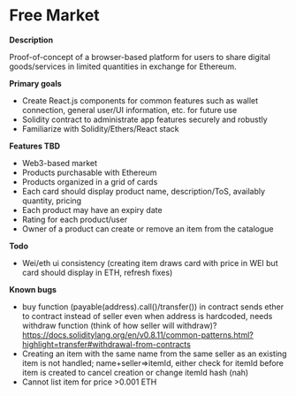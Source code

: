 # Free Market

**Description**

Proof-of-concept of a browser-based platform for users to share digital goods/services in limited quantities in exchange for Ethereum.


**Primary goals**

 - Create React.js components for common features such as wallet connection, general user/UI information, etc. for future use
 - Solidity contract to administrate app features securely and robustly
 - Familiarize with Solidity/Ethers/React stack


**Features TBD**

 - Web3-based market
 - Products purchasable with Ethereum
 - Products organized in a grid of cards
 - Each card should display product name, description/ToS, availably quantity, pricing
 - Each product may have an expiry date 
 - Rating for each product/user
 - Owner of a product can create or remove an item from the catalogue

**Todo**

 - Wei/eth ui consistency (creating item draws card with price in WEI but card should display in ETH, refresh fixes)

 **Known bugs**

 - buy function (payable(address).call()/transfer()) in contract sends ether to contract instead of seller even when address is hardcoded, needs withdraw function (think of how seller will withdraw)? https://docs.soliditylang.org/en/v0.8.11/common-patterns.html?highlight=transfer#withdrawal-from-contracts
 - Creating an item with the same name from the same seller as an existing item is not handled; name+seller=>itemId, either check for itemId before item is created to cancel creation or change itemId hash (nah)
 - Cannot list item for price >0.001 ETH

